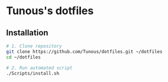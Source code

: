 Tunous's dotfiles
=================

Installation
------------

```sh
# 1. Clone repository
git clone https://github.com/Tunous/dotfiles.git ~/dotfiles
cd ~/dotfiles

# 2. Run automated script
./Scripts/install.sh
```
